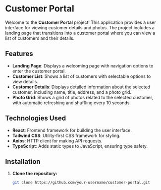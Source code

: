 # Customer Portal

Welcome to the **Customer Portal** project! This application provides a user interface for viewing customer details and photos. The project includes a landing page that transitions into a customer portal where you can view a list of customers and their details.

## Features

- **Landing Page**: Displays a welcoming page with navigation options to enter the customer portal.
- **Customer List**: Shows a list of customers with selectable options to view details.
- **Customer Details**: Displays detailed information about the selected customer, including name, title, address, and a photo grid.
- **Photo Grid**: Shows a grid of photos related to the selected customer, with automatic refreshing and shuffling every 10 seconds.

## Technologies Used

- **React**: Frontend framework for building the user interface.
- **Tailwind CSS**: Utility-first CSS framework for styling.
- **Axios**: HTTP client for making API requests.
- **TypeScript**: Adds static types to JavaScript, ensuring type safety.

## Installation

1. **Clone the repository:**

   ```bash
   git clone https://github.com/your-username/customer-portal.git
